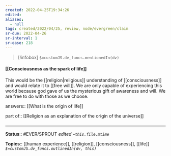 ```yaml
---
created: 2022-04-25T19:34:26 
edited: 
aliases:
  - null
tags: created/2022/04/25, review, node/evergreen/claim
sr-due: 2022-04-26
sr-interval: 1
sr-ease: 218
---
```

> [!infobox]
`$=customJS.dv_funcs.mentionedIn(dv)`

#### [[Consciousness as the spark of life]]

This would be the [[religion|religious]] understanding of [[consciousness]] and would relate it to [[free will]].
We are only capable of experiencing this world because god gave of us the mysterious gift of awareness and will. We are free to do with those as we choose.

answers:: [[What is the origin of life]]

part of:: [[Religion as an explanation of the origin of the universe]]

### <hr class="footnote"/>

**Status**:: #EVER/SPROUT
*edited `=this.file.mtime`*

**Topics**:: [[human experience]], [[religion]], [[consciousness]], [[life]]
*`$=customJS.dv_funcs.outlinedIn(dv, this)`*
